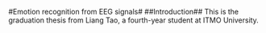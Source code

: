 #Emotion recognition from EEG signals#
##Introduction##
This is the graduation thesis from Liang Tao, a fourth-year student at ITMO University.
